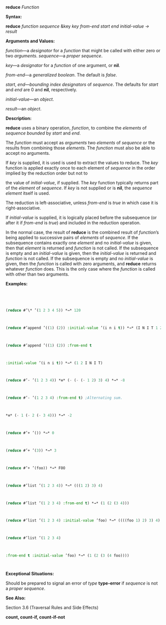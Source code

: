 **reduce** *Function* 



**Syntax:** 



**reduce** *function sequence* &key *key from-end start end initial-value → result* 



**Arguments and Values:** 



*function*—a *designator* for a *function* that might be called with either zero or two *arguments*. *sequence*—a *proper sequence*. 



*key*—a *designator* for a *function* of one argument, or **nil**. 



*from-end*—a *generalized boolean*. The default is *false*. 



*start*, *end*—*bounding index designators* of *sequence*. The defaults for *start* and *end* are 0 and **nil**, respectively. 



*initial-value*—an *object*. 



*result*—an *object*. 



**Description:** 



**reduce** uses a binary operation, *function*, to combine the *elements* of *sequence bounded* by *start* and *end*. 



The *function* must accept as *arguments* two *elements* of *sequence* or the results from combining those *elements*. The *function* must also be able to accept no arguments. 



If *key* is supplied, it is used is used to extract the values to reduce. The *key* function is applied exactly once to each element of *sequence* in the order implied by the reduction order but not to 







 



 



the value of *initial-value*, if supplied. The *key* function typically returns part of the *element* of *sequence*. If *key* is not supplied or is **nil**, the *sequence element* itself is used. 



The reduction is left-associative, unless *from-end* is *true* in which case it is right-associative. 



If *initial-value* is supplied, it is logically placed before the subsequence (or after it if *from-end* is *true*) and included in the reduction operation. 



In the normal case, the result of **reduce** is the combined result of *function*’s being applied to successive pairs of *elements* of *sequence*. If the subsequence contains exactly one *element* and no *initial-value* is given, then that *element* is returned and *function* is not called. If the subsequence is empty and an *initial-value* is given, then the *initial-value* is returned and *function* is not called. If the subsequence is empty and no *initial-value* is given, then the *function* is called with zero arguments, and **reduce** returns whatever *function* does. This is the only case where the *function* is called with other than two arguments. 



**Examples:**
```lisp
 



(reduce #’\* ’(1 2 3 4 5)) *→* 120 



(reduce #’append ’((1) (2)) :initial-value ’(i n i t)) *→* (I N I T 1 2) 



(reduce #’append ’((1) (2)) :from-end t 



:initial-value ’(i n i t)) *→* (1 2 I N I T) 



(reduce #’- ’(1 2 3 4)) *≡* (- (- (- 1 2) 3) 4) *→* -8 



(reduce #’- ’(1 2 3 4) :from-end t) ;Alternating sum. 



*≡* (- 1 (- 2 (- 3 4))) *→* -2 



(reduce #’+ ’()) *→* 0 



(reduce #’+ ’(3)) *→* 3 



(reduce #’+ ’(foo)) *→* FOO 



(reduce #’list ’(1 2 3 4)) *→* (((1 2) 3) 4) 



(reduce #’list ’(1 2 3 4) :from-end t) *→* (1 (2 (3 4))) 



(reduce #’list ’(1 2 3 4) :initial-value ’foo) *→* ((((foo 1) 2) 3) 4) 



(reduce #’list ’(1 2 3 4) 



:from-end t :initial-value ’foo) *→* (1 (2 (3 (4 foo)))) 




```
**Exceptional Situations:** 



Should be prepared to signal an error of *type* **type-error** if *sequence* is not a *proper sequence*. 



**See Also:** 



Section 3.6 (Traversal Rules and Side Effects) 







 



 



**count, count-if, count-if-not** 



